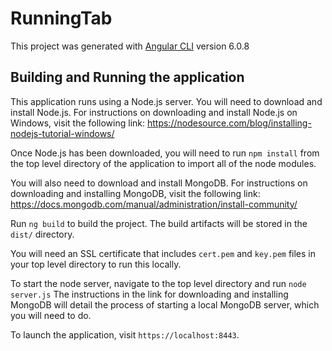 # RunningTab

This project was generated with [Angular CLI](https://github.com/angular/angular-cli) version 6.0.8

## Building and Running the application

This application runs using a Node.js server. You will need to download and install Node.js. For instructions on downloading and install Node.js on Windows, visit the following link: https://nodesource.com/blog/installing-nodejs-tutorial-windows/

Once Node.js has been downloaded, you will need to run `npm install` from the top level directory of the application to import all of the node modules.

You will also need to download and install MongoDB. For instructions on downloading and installing MongoDB, visit the following link: https://docs.mongodb.com/manual/administration/install-community/

Run `ng build` to build the project. The build artifacts will be stored in the `dist/` directory. 

You will need an SSL certificate that includes `cert.pem` and `key.pem` files in your top level directory to run this locally.

To start the node server, navigate to the top level directory and run `node server.js`
The instructions in the link for downloading and installing MongoDB will detail the process of starting a local MongoDB server, which you will need to do.

To launch the application, visit `https://localhost:8443`.

